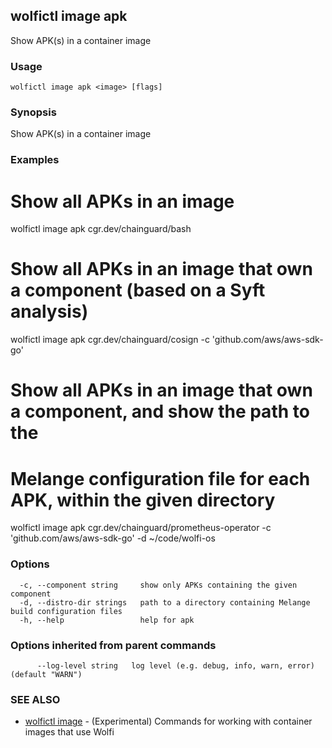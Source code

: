 ## wolfictl image apk

Show APK(s) in a container image

### Usage

```
wolfictl image apk <image> [flags]
```

### Synopsis

Show APK(s) in a container image

### Examples


  # Show all APKs in an image
  wolfictl image apk cgr.dev/chainguard/bash

  # Show all APKs in an image that own a component (based on a Syft analysis)
  wolfictl image apk cgr.dev/chainguard/cosign -c 'github.com/aws/aws-sdk-go'

  # Show all APKs in an image that own a component, and show the path to the
  # Melange configuration file for each APK, within the given directory
  wolfictl image apk cgr.dev/chainguard/prometheus-operator -c 'github.com/aws/aws-sdk-go' -d ~/code/wolfi-os


### Options

```
  -c, --component string     show only APKs containing the given component
  -d, --distro-dir strings   path to a directory containing Melange build configuration files
  -h, --help                 help for apk
```

### Options inherited from parent commands

```
      --log-level string   log level (e.g. debug, info, warn, error) (default "WARN")
```

### SEE ALSO

* [wolfictl image](wolfictl_image.md)	 - (Experimental) Commands for working with container images that use Wolfi

